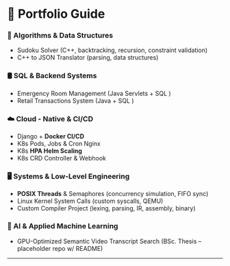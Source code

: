 # 💼 Portfolio Guide

### 🧩 Algorithms & Data Structures
  * Sudoku Solver (C++, backtracking, recursion, constraint validation) 
  * C++ to JSON Translator (parsing, data structures) 

### 🛢️ SQL & Backend Systems
  * Emergency Room Management (Java Servlets + SQL )
  * Retail Transactions System (Java + SQL )
    
### ☁️ Cloud - Native & CI/CD 
  * Django + **Docker CI/CD** 
  * K8s Pods, Jobs & Cron Nginx 
  * K8s **HPA Helm Scaling** 
  * K8s CRD Controller & Webhook 

### 🖥️ Systems & Low-Level Engineering
  * **POSIX Threads** & Semaphores (concurrency simulation, FIFO sync) 
  * Linux Kernel System Calls (custom syscalls, QEMU)
  * Custom Compiler Project (lexing, parsing, IR, assembly, binary) 

### 🤖 AI & Applied Machine Learning
  * GPU-Optimized Semantic Video Transcript Search (BSc. Thesis – placeholder repo w/ README)

---
